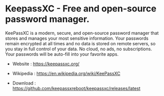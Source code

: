 # KeepassXC - Free and open-source password manager.

KeePassXC is a modern, secure, and open-source password manager that
stores and manages your most sensitive information. Your passwords
remain encrypted at all times and no data is stored on remote servers,
so you stay in full control of your data. No cloud, no ads, no
subscriptions. Your passwords will be auto-fill into your favorite apps.

* Website : https://keepassxc.org/
* Wikipedia : https://en.wikipedia.org/wiki/KeePassXC

* Download : https://github.com/keepassxreboot/keepassxc/releases/latest
